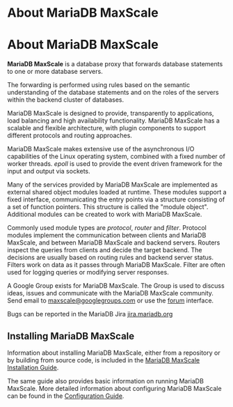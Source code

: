 
# About MariaDB MaxScale

# About MariaDB MaxScale


**MariaDB MaxScale** is a database proxy that forwards database statements to
one or more database servers.


The forwarding is performed using rules based on the semantic understanding of
the database statements and on the roles of the servers within the backend
cluster of databases.


MariaDB MaxScale is designed to provide, transparently to applications, load
balancing and high availability functionality. MariaDB MaxScale has a scalable
and flexible architecture, with plugin components to support different protocols
and routing approaches.


MariaDB MaxScale makes extensive use of the asynchronous I/O capabilities of the
Linux operating system, combined with a fixed number of worker threads. *epoll*
is used to provide the event driven framework for the input and output via
sockets.


Many of the services provided by MariaDB MaxScale are implemented as external
shared object modules loaded at runtime. These modules support a fixed
interface, communicating the entry points via a structure consisting of a set of
function pointers. This structure is called the "module object". Additional
modules can be created to work with MariaDB MaxScale.


Commonly used module types are *protocol*, *router* and *filter*. Protocol
modules implement the communication between clients and MariaDB MaxScale, and
between MariaDB MaxScale and backend servers. Routers inspect the queries from
clients and decide the target backend. The decisions are usually based on
routing rules and backend server status. Filters work on data as it passes
through MariaDB MaxScale. Filter are often used for logging queries or modifying
server responses.


A Google Group exists for MariaDB MaxScale. The Group is used to discuss ideas,
issues and communicate with the MariaDB MaxScale community. Send email to
[maxscale@googlegroups.com](mailto:maxscale@googlegroups.com) or use the
[forum](https://groups.google.com/forum/#!forum/maxscale) interface.


Bugs can be reported in the MariaDB Jira
[jira.mariadb.org](https://jira.mariadb.org)


## Installing MariaDB MaxScale


Information about installing MariaDB MaxScale, either from a repository or by
building from source code, is included in the [MariaDB MaxScale Installation
Guide](../mariadb-maxscale-23-02-getting-started/mariadb-maxscale-2302-mariadb-maxscale-installation-guide.md).


The same guide also provides basic information on running MariaDB MaxScale. More
detailed information about configuring MariaDB MaxScale can be found in the
[Configuration Guide](../mariadb-maxscale-23-02-getting-started/mariadb-maxscale-2302-mariadb-maxscale-configuration-guide.md).

